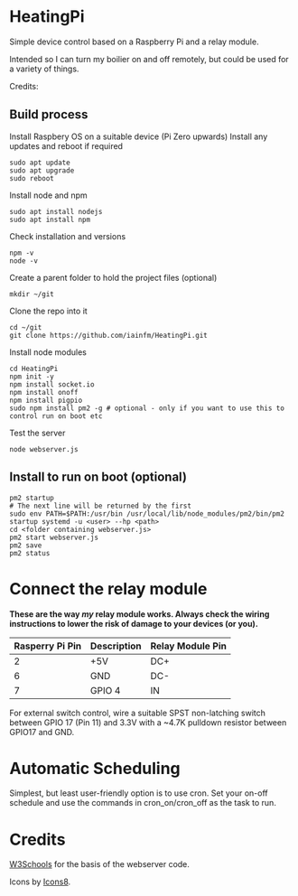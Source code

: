 # HeatingPi

Simple device control based on a Raspberry Pi and a relay module.

Intended so I can turn my boilier on and off remotely, but could be used for a variety of things.

Credits:

## Build process

Install Raspbery OS on a suitable device (Pi Zero upwards)
Install any updates and reboot if required
```
sudo apt update
sudo apt upgrade
sudo reboot
```
Install node and npm
```
sudo apt install nodejs
sudo apt install npm
```
Check installation and versions
```
npm -v
node -v
```

Create a parent folder to hold the project files (optional)
```
mkdir ~/git
```
Clone the repo into it
```
cd ~/git
git clone https://github.com/iainfm/HeatingPi.git
```

Install node modules
```
cd HeatingPi
npm init -y
npm install socket.io
npm install onoff
npm install pigpio
sudo npm install pm2 -g # optional - only if you want to use this to control run on boot etc
```


Test the server
```
node webserver.js
```
## Install to run on boot (optional)
```
pm2 startup
# The next line will be returned by the first
sudo env PATH=$PATH:/usr/bin /usr/local/lib/node_modules/pm2/bin/pm2 startup systemd -u <user> --hp <path>
cd <folder containing webserver.js>
pm2 start webserver.js
pm2 save
pm2 status
```

# Connect the relay module

**These are the way *my* relay module works. Always check the wiring instructions to lower the risk of damage to your devices (or you).**

|Rasperry Pi Pin|Description|Relay Module Pin|
|-|-|-|
|2|+5V|DC+|
|6|GND|DC-|
|7|GPIO 4|IN|

For external switch control, wire a suitable SPST non-latching switch between GPIO 17 (Pin 11) and 3.3V with a ~4.7K pulldown resistor between GPIO17 and GND.

# Automatic Scheduling

Simplest, but least user-friendly option is to use cron. Set your on-off schedule and use the commands in cron_on/cron_off as the task to run.

# Credits

[W3Schools](https://www.w3schools.com/nodejs/nodejs_raspberrypi_webserver_websocket.asp) for the basis of the webserver code.

Icons by [Icons8](https://icons8.com/).
